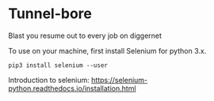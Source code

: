 # Tunnel-bore
Blast you resume out to every job on diggernet

To use on your machine, first install Selenium for python 3.x.

`pip3 install selenium --user`

Introduction to selenium: https://selenium-python.readthedocs.io/installation.html
